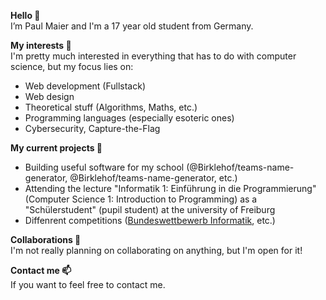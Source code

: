 <b>Hello 👋</b><br>
I’m Paul Maier and I'm a 17 year old student from Germany.

<b>My interests 👀</b><br>
I'm pretty much interested in everything that has to do with computer science, but my focus lies on:
- Web development (Fullstack)
- Web design
- Theoretical stuff (Algorithms, Maths, etc.)
- Programming languages (especially esoteric ones)
- Cybersecurity, Capture-the-Flag

<b>My current projects 🌱</b><br>
- Building useful software for my school (@Birklehof/teams-name-generator, @Birklehof/teams-name-generator, etc.)
- Attending the lecture "Informatik 1: Einführung in die Programmierung" (Computer Science 1: Introduction to Programming) as a "Schülerstudent" (pupil student) at the university of Freiburg
- Diffenrent competitions ([Bundeswettbewerb Informatik](https://bwinf.de/bundeswettbewerb/), etc.)

<b>Collaborations 💞️</b><br>
I'm not really planning on collaborating on anything, but I'm open for it!

<b>Contact me 📫</b><br>
If you want to feel free to contact me.
